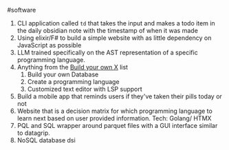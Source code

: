 #software 


1. CLI application called `td` that takes the input and makes a todo item in the daily obsidian note with the timestamp of when it was made
2. Using elixir/F# to build a simple website with as little dependency on JavaScript as possible
3. LLM trained specifically on the AST representation of a specific programming language.
4. Anything from the [Build your own X](https://github.com/codecrafters-io/build-your-own-x) list
	1. Build your own Database
	2. Create a programming language
	3. Customized text editor with LSP support
5. Build a mobile app that reminds users if they've taken their pills today or not
6. Website that is a decision matrix for which programming language to learn next based on user provided information. Tech: Golang/ HTMX
7. PQL and SQL wrapper around parquet files with a GUI interface similar to datagrip.
8. NoSQL database dsi